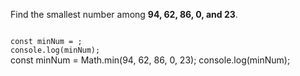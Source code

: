 Find the smallest number among **94, 62, 86, 0, and 23**.

<codeblock language="javascript" type="exercise" testMode="fixedInput">
<code>
const minNum = ;
console.log(minNum);
</code>

<solution>
const minNum = Math.min(94, 62, 86, 0, 23);
console.log(minNum);
</solution>
</codeblock>
